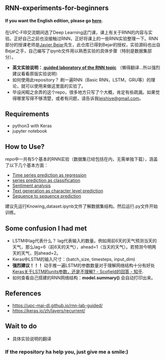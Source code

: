## RNN-experiments-for-beginners
#### If you want the English edition, please go [here](https://upc-mai-dl.github.io/rnn-lab-guided/).
在UPC-FIB交流期间选了Deep Learning这门课，课上有关于RNN的内容与实验。正好自己之前也没接触过RNN，正好将课上的一些RNN实验整理一下。RNN部分的授课老师是[Javier Bejar](bejar@cs.upc.edu)先生，此仓库已得到Bejar的授权，实验源码也出自Bejar之手，自己编写了ipynb文件用以熟悉实验的具体步骤（特别是数据集部分）。

- **英文实验说明：[ guided laboratory of the RNN topic](https://upc-mai-dl.github.io/rnn-lab-guided/)** （懒得翻译...所以强烈建议看看原版实验说明）
- 如何使用此repository？ 刷一遍RNN（Basic RNN，LSTM，GRU等）的理论，就可以使用来做这里面的实验了。
- 毕设闲暇之余弄的这个repo，很多地方只写了个大概，肯定有些疏漏。如果觉得哪里写得不够清楚，或者有问题，请告诉我[leishiye@gmail.com](leishiye@gmail.com)。

## Requirements
- python3 with Keras
- jupyter notebook

## How to Use?
repo中一共有5个基本的RNN实验（数据集已经包括在内，无需单独下载），涵盖了以下几个基本方面：
- [Time series prediction as regression](https://github.com/LeavesLei/RNN-experiments-for-beginners/tree/master/AirQuality)
- [series prediction as classification](https://github.com/LeavesLei/RNN-experiments-for-beginners/tree/master/Electric)
- [Sentiment analysis](https://github.com/LeavesLei/RNN-experiments-for-beginners/tree/master/Sentiment)
- [Text generation as character level prediction](https://github.com/LeavesLei/RNN-experiments-for-beginners/tree/master/TextGeneration)
- [Sequence to sequence prediction](https://github.com/LeavesLei/RNN-experiments-for-beginners/tree/master/Seq2seq)

建议先运行Knowing_dataset.ipynb文件了解数据集结构。然后运行.py文件开始训练。
## Some confusion I had met
- LSTM中lag代表什么？ lag代表输入的数量。例如用前6天的天气预测当天的天气，那么lag=6（前6天的天气），ahead=1（当天的天气）。若预测今明两天的天气，则ahead=2。
- Keras中LSTM的输入尺寸：(batch_size, timesteps, input_dim)
- **强烈建议！！！** 动手推一遍LSTM的参数数量对于理解网络结构十分有好处[Keras关于LSTM的units参数，还是不理解? - Scofield的回答 - 知乎](https://www.zhihu.com/question/64470274/answer/497314160). 
- 如何查看自己搭建的RNN网络结构：**model.summary()** 会自动打印出来。

## References
- https://upc-mai-dl.github.io/rnn-lab-guided/
- https://keras.io/zh/layers/recurrent/

## Wait to do
- 具体实验说明的翻译

### If the repository ha help you, just give me a smile:)
